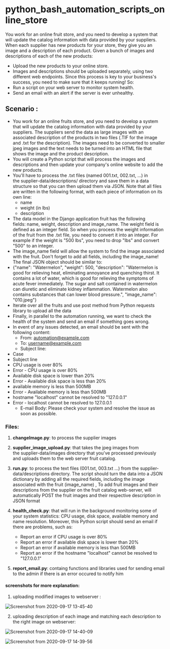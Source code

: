 # python_bash_automation_scripts_online_store 
You work for an online fruit store, and you need to develop a system that will update the catalog information with data provided by your suppliers. When each supplier has new products for your store, they give you an image and a description of each product. Given a bunch of images and descriptions of each of the new products: 
* Upload the new products to your online store. 
* Images and descriptions should be uploaded separately, using two different web endpoints. Since this process is key to your business's success, you need to make sure that it keeps running! So:
* Run a script on your web server to monitor system health.
* Send an email with an alert if the server is ever unhealthy.
## Scenario :
* You work for an online fruits store, and you need to develop a system that will update the catalog information with data provided by your suppliers. The suppliers send the data as large images with an associated description of the products in two files (.TIF for the image and .txt for the description). The images need to be converted to smaller jpeg images and the text needs to be turned into an HTML file that shows the image and the product description.
* You will create a Python script that will process the images and descriptions and then update your company's online website to add the new products.
* You'll have to process the .txt files (named 001.txt, 002.txt, ...) in the supplier-data/descriptions/ directory and save them in a data structure so that you can then upload them via JSON. Note that all files are written in the following format, with each piece of information on its own line:
    * name
    * weight (in lbs)
    * description
* The data model in the Django application fruit has the following fields: name, weight, description and image_name. The weight field is defined as an integer field. So when you process the weight information of the fruit from the .txt file, you need to convert it into an integer. For example if the weight is "500 lbs", you need to drop "lbs" and convert "500" to an integer.
* The image_name field will allow the system to find the image associated with the fruit. Don't forget to add all fields, including the image_name! The final JSON object should be similar to:
* {"name": "Watermelon", "weight": 500, "description": "Watermelon is good for relieving heat, eliminating annoyance and quenching thirst. It contains a lot of water, which is good for relieving the symptoms of acute fever immediately. The sugar and salt contained in watermelon can diuretic and eliminate kidney inflammation. Watermelon also contains substances that can lower blood pressure.", "image_name": "010.jpeg"}
* Iterate over all the fruits and use post method from Python requests library to upload all the data
* Finally, in parallel to the automation running, we want to check the health of the system and send an email if something goes wrong.
* In event of any issues detected, an email should be sent with the following content:
    * From: automation@example.com
    * To: username@example.com
    * Subject line:
* Case
* Subject line
* CPU usage is over 80%
* Error - CPU usage is over 80%
* Available disk space is lower than 20%
* Error - Available disk space is less than 20%
* available memory is less than 500MB
* Error - Available memory is less than 500MB
* hostname "localhost" cannot be resolved to "127.0.0.1"
* Error - localhost cannot be resolved to 127.0.0.1
    * E-mail Body: Please check your system and resolve the issue as soon as possible.

### Files: 
1. **changeImage.py**: to process the supplier images
2. **supplier_image_upload.py**: that takes the jpeg images from the supplier-data/images directory that you've processed previously and uploads them to the web server fruit catalog.
3. **run.py**: to process the text files (001.txt, 003.txt ...) from the supplier-data/descriptions directory. The script should turn the data into a JSON dictionary by adding all the required fields, including the image associated with the fruit (image_name) , To add fruit images and their descriptions from the supplier on the fruit catalog web-server, will automatically POST the fruit images and their respective description in JSON format
4. **health_check.py**: that will run in the background monitoring some of your system statistics: CPU usage, disk space, available memory and name resolution. Moreover, this Python script should send an email if there are problems, such as:
    * Report an error if CPU usage is over 80%
    * Report an error if available disk space is lower than 20%
    * Report an error if available memory is less than 500MB
    * Report an error if the hostname "localhost" cannot be resolved to "127.0.0.1"
    
 5. **report_email.py**: containg functions and libraries used for sending email to the admin if there is an error occured to notify him
 
#### screenshots for more explanation: 

1. uploading modified images to webserver :

![Screenshot from 2020-09-17 13-45-40](https://user-images.githubusercontent.com/68178003/100703295-e6d3da80-33ab-11eb-861d-0d7ca57d38b1.png)

2. uploading description of each image and matching each description to the right image on webserver:

![Screenshot from 2020-09-17 14-40-09](https://user-images.githubusercontent.com/68178003/100708440-00c5eb00-33b5-11eb-8e27-5502831c135b.png)

![Screenshot from 2020-09-17 14-39-56](https://user-images.githubusercontent.com/68178003/100703288-e20f2680-33ab-11eb-8dde-1bbcf0b3deba.png)

